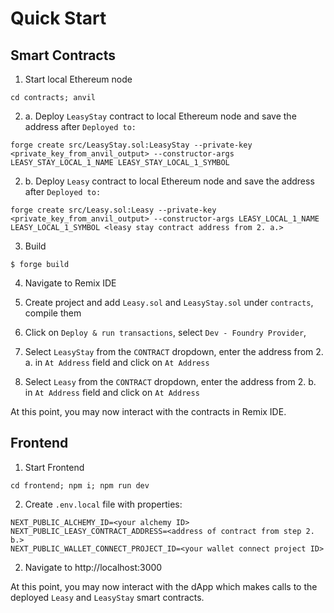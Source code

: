 # Quick Start

## Smart Contracts

1. Start local Ethereum node

```shell
cd contracts; anvil
```

2. a. Deploy `LeasyStay` contract to local Ethereum node and save the address after `Deployed to: `

```shell
forge create src/LeasyStay.sol:LeasyStay --private-key <private_key_from_anvil_output> --constructor-args LEASY_STAY_LOCAL_1_NAME LEASY_STAY_LOCAL_1_SYMBOL
```

2. b. Deploy `Leasy` contract to local Ethereum node and save the address after `Deployed to: `

```shell
forge create src/Leasy.sol:Leasy --private-key <private_key_from_anvil_output> --constructor-args LEASY_LOCAL_1_NAME LEASY_LOCAL_1_SYMBOL <leasy stay contract address from 2. a.>
```

3. Build

```shell
$ forge build
```

4. Navigate to Remix IDE

5. Create project and add `Leasy.sol` and `LeasyStay.sol` under `contracts`, compile them

6. Click on `Deploy & run transactions`, select `Dev - Foundry Provider`,

7. Select `LeasyStay` from the `CONTRACT` dropdown, enter the address from 2. a. in `At Address` field and click on `At Address`

8. Select `Leasy` from the `CONTRACT` dropdown, enter the address from 2. b. in `At Address` field and click on `At Address`

At this point, you may now interact with the contracts in Remix IDE.

## Frontend

1. Start Frontend

```shell
cd frontend; npm i; npm run dev
```

2. Create `.env.local` file with properties:

```
NEXT_PUBLIC_ALCHEMY_ID=<your alchemy ID>
NEXT_PUBLIC_LEASY_CONTRACT_ADDRESS=<address of contract from step 2. b.>
NEXT_PUBLIC_WALLET_CONNECT_PROJECT_ID=<your wallet connect project ID>
```

2. Navigate to http://localhost:3000

At this point, you may now interact with the dApp which makes calls to the deployed `Leasy` and `LeasyStay` smart
contracts.
